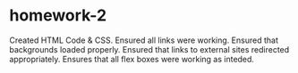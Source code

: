﻿# homework-2

Created HTML Code & CSS. Ensured all links were working. 
Ensured that backgrounds loaded properly. 
Ensured that links to external sites redirected appropriately. 
Ensures that all flex boxes were working as inteded. 

